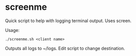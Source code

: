 # screenme

Quick script to help with logging terminal output. Uses screen. 

Usage:

`./screenme.sh <client name>`

Outputs all logs to ~/logs. Edit script to change destination. 
